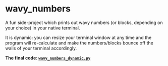 # wavy_numbers
A fun side-project which prints out wavy numbers (or blocks, depending on your choice) in your native terminal.

It is dynamic: you can resize your terminal window at any time and the program will re-calculate and make the numbers/blocks bounce off the walls of your terminal accordingly.

**The final code: [```wavy_numbers_dynamic.py```](https://github.com/dippudo/wavy_numbers/blob/main/wavy_numbers_dynamic.py)**
